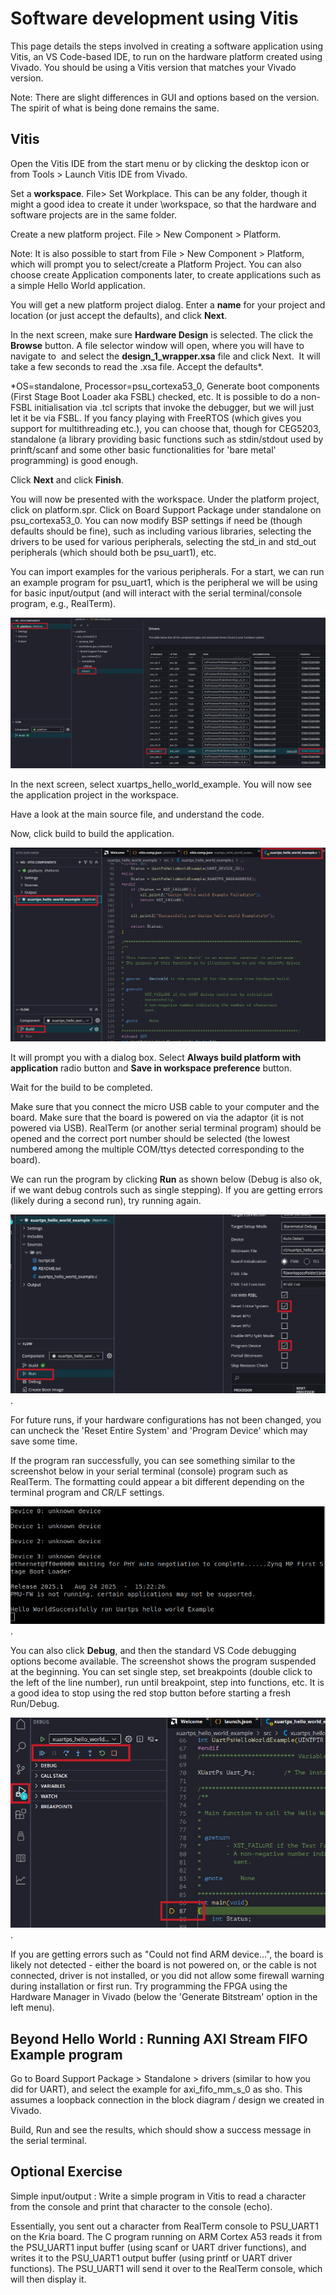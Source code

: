 # Software development using Vitis

This page details the steps involved in creating a software application using Vitis, an VS Code-based IDE, to run on the hardware platform created using Vivado. You should be using a Vitis version that matches your Vivado version.

Note: There are slight differences in GUI and options based on the version. The spirit of what is being done remains the same.

## Vitis

Open the Vitis IDE from the start menu or by clicking the desktop icon or from Tools > Launch Vitis IDE from Vivado.

Set a **workspace**. File> Set Workplace. This can be any folder, though it might a good idea to create it under <vivado project path>\\workspace, so that the hardware and software projects are in the same folder.

Create a new platform project. File > New Component > Platform.

Note: It is also possible to start from File > New Component > Platform, which will prompt you to select/create a Platform Project. You can also choose create Application components later, to create applications such as a simple Hello World application.

You will get a new platform project dialog. Enter a **name** for your project and location (or just accept the defaults), and click **Next**.

In the next screen, make sure **Hardware Design** is selected. The click the **Browse** button. A file selector window will open, where you will have to navigate to <vivado project path> and select the **design\_1\_wrapper.xsa** file and click Next.  It will take a few seconds to read the .xsa file. Accept the defaults\*. 

\*OS=standalone, Processor=psu\_cortexa53\_0, Generate boot components (First Stage Boot Loader aka FSBL) checked, etc. It is possible to do a non-FSBL initialisation via .tcl scripts that invoke the debugger, but we will just let it be via FSBL.
If you fancy playing with FreeRTOS (which gives you support for multithreading etc.), you can choose that, though for CEG5203, standalone (a library providing basic functions such as stdin/stdout used by prinft/scanf and some other basic functionalities for 'bare metal' programming) is good enough.

Click **Next** and click **Finish**.

You will now be presented with the workspace. Under the platform project, click on platform.spr. Click on Board Support Package under standalone on psu\_cortexa53\_0. You can now modify BSP settings if need be (though defaults should be fine), such as including various libraries, selecting the drivers to be used for various peripherals, selecting the std\_in and std\_out peripherals (which should both be psu\_uart1), etc.

You can import examples for the various peripherals. For a start, we can run an example program for psu\_uart1, which is the peripheral we will be using for basic input/output (and will interact with the serial terminal/console program, e.g., RealTerm).

![](3_Using_Vitis/Example_Programs.png)

In the next screen, select xuartps\_hello\_world\_example. You will now see the application project in the workspace.

Have a look at the main source file, and understand the code.

Now, click build to build the application.

![](3_Using_Vitis/Build_Appln.png)

It will prompt you with a dialog box. Select **Always build platform with application** radio button and **Save in workspace preference** button.

Wait for the build to be completed.

Make sure that you connect the micro USB cable to your computer and the board. Make sure that the board is powered on via the adaptor (it is not powered via USB). RealTerm (or another serial terminal program) should be opened and the correct port number should be selected (the lowest numbered among the multiple COM/ttys detected corresponding to the board).

We can run the program by clicking **Run** as shown below (Debug is also ok, if we want debug controls such as single stepping). If you are getting errors (likely during a second run), try running again.

![](3_Using_Vitis/Run_Config.png).

For future runs, if your hardware configurations has not been changed, you can uncheck the 'Reset Entire System' and 'Program Device' which may save some time.

If the program ran successfully, you can see something similar to the screenshot below in your serial terminal (console) program such as RealTerm. The formatting could appear a bit different depending on the terminal program and CR/LF settings.

![](3_Using_Vitis/Successful_Run.png).

You can also click **Debug**, and then the standard VS Code debugging options become available. The screenshot shows the program suspended at the beginning. You can set single step, set breakpoints (double click to the left of the line number), run until breakpoint, step into functions, etc.
It is a good idea to stop using the red stop button before starting a fresh Run/Debug.

![](3_Using_Vitis/Debugging.png).

If you are getting errors such as "Could not find ARM device...", the board is likely not detected - either the board is not powered on, or the cable is not connected, driver is not installed, or you did not allow some firewall warning during installation or first run. Try programming the FPGA using the Hardware Manager in Vivado (below the 'Generate Bitstream' option in the left menu).

## Beyond Hello World : Running AXI Stream FIFO Example program

Go to Board Support Package > Standalone > drivers (similar to how you did for UART), and select the example for axi\_fifo\_mm\_s\_0 as sho. This assumes a loopback connection in the block diagram / design we created in Vivado.

Build, Run and see the results, which should show a success message in the serial terminal.

## Optional Exercise

Simple input/output : Write a simple program in Vitis to read a character from the console and print that character to the console (echo).

Essentially, you sent out a character from RealTerm console to PSU\_UART1 on the Kria board. The C program running on ARM Cortex A53 reads it from the PSU\_UART1 input buffer (using scanf or UART driver functions), and writes it to the PSU\_UART1 output buffer (using printf or UART driver functions). The PSU\_UART1 will send it over to the RealTerm console, which will then display it.
